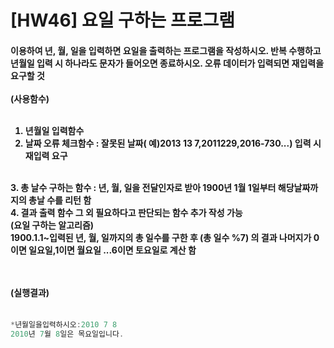 # [HW46] 요일 구하는 프로그램


<h4>

이용하여 년, 월, 일을 입력하면 요일을 출력하는 프로그램을 작성하시오. 반복 수행하고 년월일 입력 시 하나라도 문자가 들어오면 종료하시오. 오류 데이터가 입력되면 재입력을 요구할 것</br></br>
(사용함수)</br></br>
1. 년월일 입력함수</br>
2. 날짜 오류 체크함수 : 잘못된 날짜( 예)2013 13 7,2011229,2016-730...) 입력 시 재입력 요구 
</br>
3. 총 날수 구하는 함수 : 년, 월, 일을 전달인자로 받아 1900년 1월 1일부터 해당날짜까지의 총날 수를 리턴 함</br>
4. 결과 출력 함수
그 외 필요하다고 판단되는 함수 추가 작성 가능</br>
(요일 구하는 알고리즘)</br>
1900.1.1~입력된 년, 월, 일까지의 총 일수를 구한 후
(총 일수 %7) 의 결과 나머지가 0이면 일요일,1이면 월요일 ...6이면 토요일로 계산 함</br>

</br></br>
(실행결과)
</br></br></h4>

```cpp
*년월일을입력하시오:2010 7 8
2010년 7월 8일은 목요일입니다.

```